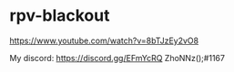 # rpv-blackout
https://www.youtube.com/watch?v=8bTJzEy2vO8

My discord: 
https://discord.gg/EFmYcRQ
ZhoNNz();#1167
